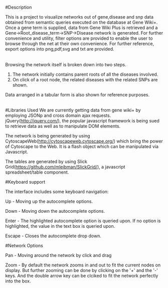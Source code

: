 #Description

This is a project to visualize networks out of gene,disease and snp data obtained from semantic queries executed on the database at Gene Wiki+.
Once a gene term is supplied, data from Gene Wiki Plus is retrieved and a Gene->Root_disease_term->SNP->Disease network is generated. For further convenience and utility, filter options are provided to enable the user to browse through the net at their own convenience. For further reference, export options into png,pdf,svg and txt are provided.
######	
Browsing the network itself is broken down into two steps.

1. The network initially contains parent roots of all the diseases involved.
2. On click of a root node, the related diseases with the related SNPs are shown.

Data arranged in a tabular form is also shown for reference purposes. 
######
#Libraries Used
We are currently getting data from gene wiki+ by employing JSONp and cross domain ajax requests. jQuery(http://jquery.com/), the popular javascript framework is being sued to retrieve data as well as to manipulate DOM elements.

The network is being generated by using CytoscapeWeb(http://cytoscapeweb.cytoscape.org/) which bring the power of Cytoscape to the Web. It is a flash object which can be manipulated via Javascript.

The tables are generated by using Slick Grid(https://github.com/mleibman/SlickGrid/), a javascript spreadsheet/table component.

#Keyboard support

The interface includes some keyboard navigation:

Up - Moving up the autocomplete options.

Down - Moving down the autocomplete options.

Enter - The highlighted autocomplete option is queried upon. If no option is highlighted, the value in the text box is queried upon.

Escape - Closes the autocomplete drop down.

#Network Options

Pan - Moving around the network by click and drag

Zoom - By default the network zooms in and out to fit the current nodes on display. But further zooming can be done by clicking on the '+' and the '-' keys. And the double arrow key can be clciked to fit the network perfectly into the box.

